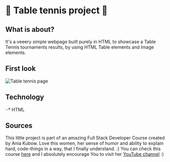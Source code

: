 #  🎾 Table tennis project 🎾

## What is about?

It's a veeery simple webpage built purely in HTML to showcase a Table Tennis tournaments results, by using HTML Table elements and Image elements.

## First look

![Table tennis page][page]

[page]: https://github.com/tusia313/html-table_tennis/img/screen_1.png "screen_1"

## Technology

⋅⋅* HTML

## Sources
This little project is part of an amazing Full Stack Developer Course created by Ania Kubow. Love this women, her sense of humor and ability to explain hard, code-things in a way, that I finally understand. :)
You can check this course [here](https://www.codewithania.com/about) and I absolutely encourage You to visit her [YouTube channel](https://www.youtube.com/@AniaKubow) :)

